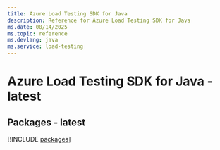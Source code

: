 ```yaml
---
title: Azure Load Testing SDK for Java
description: Reference for Azure Load Testing SDK for Java
ms.date: 08/14/2025
ms.topic: reference
ms.devlang: java
ms.service: load-testing
---
```

# Azure Load Testing SDK for Java - latest
## Packages - latest
[!INCLUDE [packages](load-testing-index.md)]